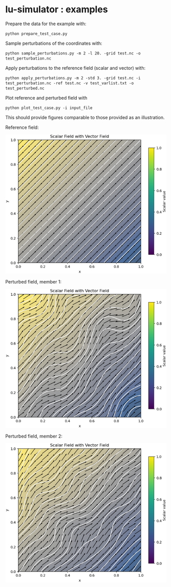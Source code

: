# lu-simulator : examples


Prepare the data for the example with:

```
python prepare_test_case.py
```


Sample perturbations of the coordinates with:

```
python sample_perturbations.py -m 2 -l 20. -grid test.nc -o test_perturbation.nc
```


Apply perturbations to the reference field (scalar and vector) with:

```
python apply_perturbations.py -m 2 -std 3. -grid test.nc -i test_perturbation.nc -ref test.nc -v test_varlist.txt -o test_perturbed.nc
```


Plot reference and perturbed field with

```
python plot_test_case.py -i input_file
```

This should provide figures comparable to those provided as an illustration.

Reference field:

![plot](test.nc.png)

Perturbed field, member 1:

![plot](001test_perturbed.nc.png)

Perturbed field, member 2:

![plot](002test_perturbed.nc.png)
